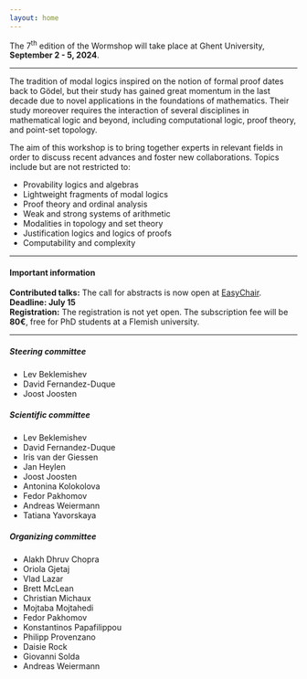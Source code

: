 ```yaml
---
layout: home
---
```

The 7<sup>th</sup> edition of the Wormshop will take place at Ghent University, **September 2 - 5, 2024**.

---

The tradition of modal logics inspired on the notion of formal proof dates back to Gödel, but their study has gained great momentum in the last decade due to novel applications in the foundations of mathematics.
Their study moreover requires the interaction of several disciplines in mathematical logic and beyond, including computational logic, proof theory, and point-set topology.

The aim of this workshop is to bring together experts in relevant fields in order to discuss recent advances and foster new collaborations. Topics include but are not restricted to:

- Provability logics and algebras
- Lightweight fragments of modal logics
- Proof theory and ordinal analysis
- Weak and strong systems of arithmetic
- Modalities in topology and set theory
- Justification logics and logics of proofs
- Computability and complexity

---

#### Important information

**Contributed talks:** The call for abstracts is now open at [EasyChair](https://easychair.org/my/conference?conf=wormshop2024). **Deadline: July 15**  
**Registration:** The registration is not yet open. The subscription fee will be **80&euro;**, free for PhD students at a Flemish university.

---

##### Steering committee
- Lev Beklemishev
- David Fernandez-Duque
- Joost Joosten

##### Scientific committee
- Lev Beklemishev
- David Fernandez-Duque
- Iris van der Giessen
- Jan Heylen
- Joost Joosten
- Antonina Kolokolova
- Fedor Pakhomov
- Andreas Weiermann
- Tatiana Yavorskaya

##### Organizing committee
- Alakh Dhruv Chopra
- Oriola Gjetaj
- Vlad Lazar
- Brett McLean
- Christian Michaux
- Mojtaba Mojtahedi
- Fedor Pakhomov
- Konstantinos Papafilippou
- Philipp Provenzano
- Daisie Rock
- Giovanni Solda
- Andreas Weiermann
